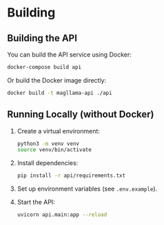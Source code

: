 # Building

## Building the API

You can build the API service using Docker:

```bash
docker-compose build api
```

Or build the Docker image directly:

```bash
docker build -t magllama-api ./api
```

## Running Locally (without Docker)

1. Create a virtual environment:
   ```bash
   python3 -m venv venv
   source venv/bin/activate
   ```

2. Install dependencies:
   ```bash
   pip install -r api/requirements.txt
   ```

3. Set up environment variables (see `.env.example`).

4. Start the API:
   ```bash
   uvicorn api.main:app --reload
   ```
